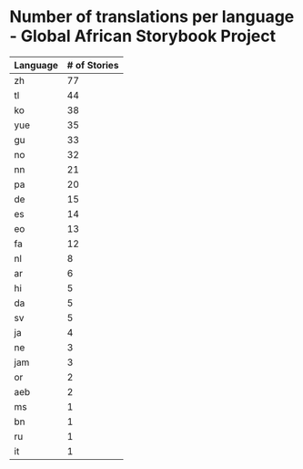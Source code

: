 # Number of translations per language - Global African Storybook Project

Language | # of Stories
-------- | ------------
zh | 77
tl | 44
ko | 38
yue | 35
gu | 33
no | 32
nn | 21
pa | 20
de | 15
es | 14
eo | 13
fa | 12
nl | 8
ar | 6
hi | 5
da | 5
sv | 5
ja | 4
ne | 3
jam | 3
or | 2
aeb | 2
ms | 1
bn | 1
ru | 1
it | 1
